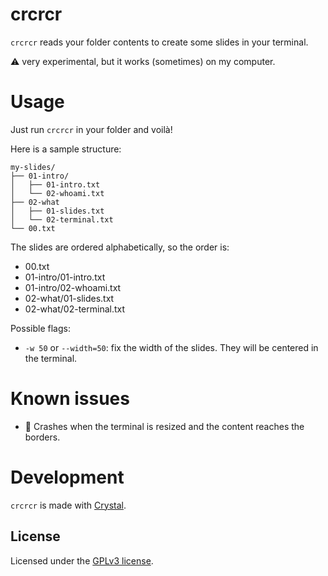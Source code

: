 # crcrcr

`crcrcr` reads your folder contents to create some slides in your terminal.

:warning: very experimental, but it works (sometimes) on my computer.

# Usage

Just run `crcrcr` in your folder and voilà!

Here is a sample structure:

```
my-slides/
├── 01-intro/
│   ├── 01-intro.txt
│   └── 02-whoami.txt
├── 02-what
│   ├── 01-slides.txt
│   └── 02-terminal.txt
└── 00.txt
```

The slides are ordered alphabetically, so the order is:

- 00.txt
- 01-intro/01-intro.txt
- 01-intro/02-whoami.txt
- 02-what/01-slides.txt
- 02-what/02-terminal.txt

Possible flags:

- `-w 50` or `--width=50`: fix the width of the slides. They will be centered in the terminal.

# Known issues

- :bug: Crashes when the terminal is resized and the content reaches the borders.

# Development

`crcrcr` is made with [Crystal](https://crystal-lang.org/).

## License

Licensed under the [GPLv3 license](./LICENSE).